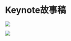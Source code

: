 # Keynote故事稿

![](http://pad4iq2ls.bkt.clouddn.com/20181117154243387015289.jpg)

![](http://pad4iq2ls.bkt.clouddn.com/20181117154243420450251.jpg)



